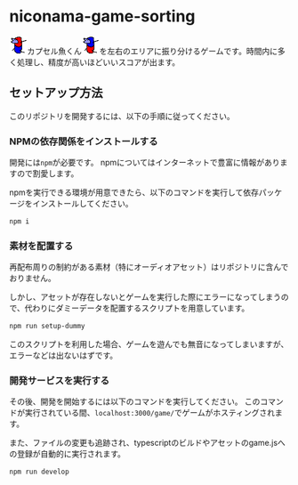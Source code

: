 # niconama-game-sorting

![カプセル魚くん](image/male_active.png)カプセル魚くん![カプセル魚くん](image/female_active.png)を左右のエリアに振り分けるゲームです。時間内に多く処理し、精度が高いほどいいスコアが出ます。

## セットアップ方法
このリポジトリを開発するには、以下の手順に従ってください。

### NPMの依存関係をインストールする
開発には`npm`が必要です。
npmについてはインターネットで豊富に情報がありますので割愛します。

npmを実行できる環境が用意できたら、以下のコマンドを実行して依存パッケージをインストールしてください。
```sh
npm i
```

### 素材を配置する
再配布周りの制約がある素材（特にオーディオアセット）はリポジトリに含んでおりません。

しかし、アセットが存在しないとゲームを実行した際にエラーになってしまうので、代わりにダミーデータを配置するスクリプトを用意しています。

```sh
npm run setup-dummy
```

このスクリプトを利用した場合、ゲームを遊んでも無音になってしまいますが、エラーなどは出ないはずです。

### 開発サービスを実行する
その後、開発を開始するには以下のコマンドを実行してください。
このコマンドが実行されている間、`localhost:3000/game/`でゲームがホスティングされます。

また、ファイルの変更も追跡され、typescriptのビルドやアセットのgame.jsへの登録が自動的に実行されます。
```sh
npm run develop
```

